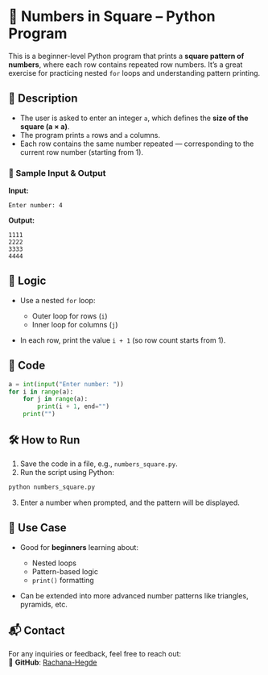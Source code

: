 # 🔢 Numbers in Square – Python Program

This is a beginner-level Python program that prints a **square pattern of numbers**, where each row contains repeated row numbers. It’s a great exercise for practicing nested `for` loops and understanding pattern printing.

## 📌 Description

* The user is asked to enter an integer `a`, which defines the **size of the square (a × a)**.
* The program prints `a` rows and `a` columns.
* Each row contains the same number repeated — corresponding to the current row number (starting from 1).

### 🧾 Sample Input & Output

**Input:**

```
Enter number: 4
```

**Output:**

```
1111  
2222  
3333  
4444  
```

## 🧠 Logic

* Use a nested `for` loop:

  * Outer loop for rows (`i`)
  * Inner loop for columns (`j`)
* In each row, print the value `i + 1` (so row count starts from 1).

## 🧾 Code

```python
a = int(input("Enter number: "))
for i in range(a):
    for j in range(a):
        print(i + 1, end="")
    print("")
```

## 🛠️ How to Run

1. Save the code in a file, e.g., `numbers_square.py`.
2. Run the script using Python:

```bash
python numbers_square.py
```

3. Enter a number when prompted, and the pattern will be displayed.

## 🎯 Use Case

* Good for **beginners** learning about:

  * Nested loops
  * Pattern-based logic
  * `print()` formatting

* Can be extended into more advanced number patterns like triangles, pyramids, etc.

## 📬 Contact  

For any inquiries or feedback, feel free to reach out:    
🔗 **GitHub**: [Rachana-Hegde](https://github.com/Rachana-Hegde)  
